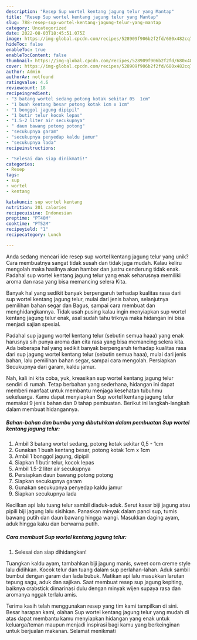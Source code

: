 ```yaml
---
description: "Resep Sup wortel kentang jagung telur yang Mantap"
title: "Resep Sup wortel kentang jagung telur yang Mantap"
slug: 788-resep-sup-wortel-kentang-jagung-telur-yang-mantap
category: Uncategorized
date: 2022-08-03T18:45:51.075Z
image: https://img-global.cpcdn.com/recipes/528909f906b2f2fd/680x482cq70/sup-wortel-kentang-jagung-telur-foto-resep-utama.jpg
hideToc: false
enableToc: true
enableTocContent: false
thumbnail: https://img-global.cpcdn.com/recipes/528909f906b2f2fd/680x482cq70/sup-wortel-kentang-jagung-telur-foto-resep-utama.jpg
cover: https://img-global.cpcdn.com/recipes/528909f906b2f2fd/680x482cq70/sup-wortel-kentang-jagung-telur-foto-resep-utama.jpg
author: Admin
authorAv: notfound
ratingvalue: 4.6
reviewcount: 18
recipeingredient:
- "3 batang wortel sedang potong kotak sekitar 05  1cm"
- "1 buah kentang besar potong kotak 1cm x 1cm"
- "1 bonggol jagung dipipil"
- "1 butir telur kocok lepas"
- "1.5-2 liter air secukupnya"
- " daun bawang potong potong"
- "secukupnya garam"
- "secukupnya penyedap kaldu jamur"
- "secukupnya lada"
recipeinstructions:

- "Selesai dan siap dinikmati!"
categories:
- Resep
tags:
- sup
- wortel
- kentang

katakunci: sup wortel kentang 
nutrition: 201 calories
recipecuisine: Indonesian
preptime: "PT40M"
cooktime: "PT52M"
recipeyield: "1"
recipecategory: Lunch

---
```





Anda sedang mencari ide resep sup wortel kentang jagung telur yang unik? Cara membuatnya sangat tidak susah dan tidak juga mudah. Kalau keliru mengolah maka hasilnya akan hambar dan justru cenderung tidak enak. Padahal sup wortel kentang jagung telur yang enak seharusnya memiliki aroma dan rasa yang bisa memancing selera Kita.





Banyak hal yang sedikit banyak berpengaruh terhadap kualitas rasa dari sup wortel kentang jagung telur, mulai dari jenis bahan, selanjutnya pemilihan bahan segar dan Bagus, sampai cara membuat dan menghidangkannya. Tidak usah pusing kalau ingin menyiapkan sup wortel kentang jagung telur enak,      asal sudah tahu triknya maka hidangan ini bisa menjadi sajian spesial.














Padahal sup jagung wortel kentang telur (sebutin semua haaa) yang enak harusnya sih punya aroma dan cita rasa yang bisa memancing selera kita. Ada beberapa hal yang sedikit banyak berpengaruh terhadap kualitas rasa dari sup jagung wortel kentang telur (sebutin semua haaa), mulai dari jenis bahan, lalu pemilihan bahan segar, sampai cara mengolah. Persiapkan Secukupnya dari garam, kaldu jamur.






Nah, kali ini kita coba, yuk, kreasikan sup wortel kentang jagung telur sendiri di rumah. Tetap berbahan yang sederhana, hidangan ini dapat memberi manfaat untuk membantu menjaga kesehatan tubuhmu sekeluarga. Kamu dapat menyiapkan Sup wortel kentang jagung telur memakai 9 jenis bahan dan 0 tahap pembuatan. Berikut ini langkah-langkah dalam membuat hidangannya.

<!--inarticleads1-->

##### Bahan-bahan dan bumbu yang dibutuhkan dalam pembuatan Sup wortel kentang jagung telur:

1. Ambil 3 batang wortel sedang, potong kotak sekitar 0,5 - 1cm
1. Gunakan 1 buah kentang besar, potong kotak 1cm x 1cm
1. Ambil 1 bonggol jagung, dipipil
1. Siapkan 1 butir telur, kocok lepas
1. Ambil 1.5-2 liter air secukupnya
1. Persiapkan  daun bawang potong potong
1. Siapkan secukupnya garam
1. Gunakan secukupnya penyedap kaldu jamur
1. Siapkan secukupnya lada


Kecilkan api lalu tuang telur sambil diaduk-aduk. Serut kasar biji jagung atau pipili biji jagung lalu sisihkan. Panaskan minyak dalam panci sup, tumis bawang putih dan daun bawang hingga wangi. Masukkan daging ayam, aduk hingga kaku dan berwarna putih. 

<!--inarticleads2-->

##### Cara membuat Sup wortel kentang jagung telur:


1. Selesai dan siap dihidangkan!

Tuangkan kaldu ayam, tambahkan biji jagung manis, sweet corn creme style lalu didihkan. Kocok telur dan tuang dalam sup perlahan-lahan. Aduk sambil bumbui dengan garam dan lada bubuk. Matikan api lalu masukkan larutan tepung sagu, aduk dan sajikan. Saat membuat resep sup jagung kepiting, baiknya crabstick dimarinasi dulu dengan minyak wijen supaya rasa dan aromanya nggak terlalu amis. 

Terima kasih telah menggunakan resep yang tim kami tampilkan di sini. Besar harapan kami, olahan Sup wortel kentang jagung telur yang mudah di atas dapat membantu kamu menyiapkan hidangan yang enak untuk keluarga/teman maupun menjadi inspirasi bagi kamu yang berkeinginan untuk berjualan makanan. Selamat menikmati
